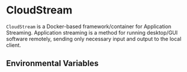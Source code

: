 CloudStream
===========

`CloudStream` is a Docker-based framework/container for Application Streaming. Application streaming is a method for running desktop/GUI software remotely, sending only necessary input and output to the local client.

Environmental Variables
-----------------------

